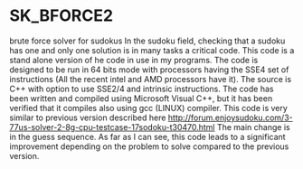 # SK_BFORCE2
brute force solver for sudokus
In the sudoku field, checking that a sudoku has one and only one solution is in many tasks a critical code.
This code is a stand alone version of he code in use in my programs.
The code is designed to be run in 64 bits mode with processors having the SSE4 set of instructions (All the recent intel and AMD processors have it).
The source is C++ with option to use SSE2/4 and intrinsic instructions. The code has been written and compiled using Microsoft Visual C++, but it has been verified that it compiles also using gcc (LINUX) compiler.
This code is very similar to previous version described here
http://forum.enjoysudoku.com/3-77us-solver-2-8g-cpu-testcase-17sodoku-t30470.html
The main change is in the guess sequence.
As far as I can see, this code leads to a significant improvement depending on the problem to solve compared to the previous version.
